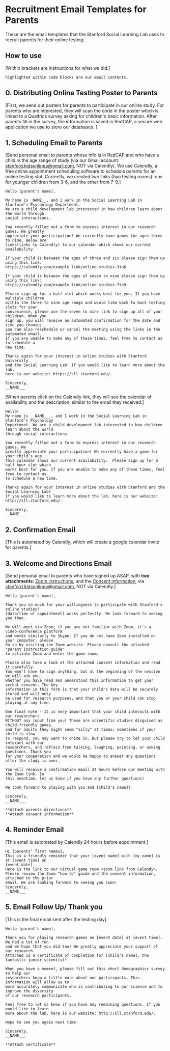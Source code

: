 
# Recruitment Email Templates for Parents

These are the email templates that the Stanford Social Learning Lab uses to recruit 
parents for their online testing.

## How to use
 
[Within brackets are instructions for what we did.]
``` 
highlighted within code blocks are our email contents.
```


## 0. Distributing Online Testing Poster to Parents 

[First, we send out posters for parents to participate in our online study. For parents 
who are interested, they will scan the code in the poster which is linked to a Qualtrics 
survey asking for children's basic information. After parents fill in the survey, the 
information is saved in RedCAP, a secure web application we use to store our databases. ]


## 1.  Scheduling Email to Parents 

[Send personal email to parents whose info is in RedCAP and who have a child in the age 
range of study (via our Gmail account: stanford.kidsonlinea@gmail.com, NOT via Calendly).
We use Calendly, a free online appointment scheduling software to schedule parents for 
an online testing slot. Currently, we created two links (two testing rooms): one for younger 
children from 3-6, and the other from 7-9.]

```
Hello [parent's name],

My name is _NAME__, and I work in the Social Learning Lab in Stanford's Psychology Department.
We are a child development lab interested in how children learn about the world through 
social interactions. 

You recently filled out a form to express interest in our research games. We greatly 
appreciate your participation! We currently have games for ages three to nine. Below are 
links(links to Calendly) to our calendar which shows our current availability. 

If your child is between the ages of three and six please sign them up using this link: 
https://calendly.com/example_link/online-studies-3to6

If your child is between the ages of seven to nine please sign them up using this link:
https://calendly.com/example_link/online-studies-7to9

Please sign up for a half slot which works best for you. If you have multiple children 
within the three to nine age range and would like back to back testing slots for your 
convenience, please use the seven to nine link to sign up all of your children. When you 
sign up, you will receive an automated confirmation for the date and time you choose;
you can also reschedule or cancel the meeting using the links in the automated email. 
If you are unable to make any of these times, feel free to contact us to schedule a 
new time. 

Thanks again for your interest in online studies with Stanford University 
and the Social Learning Lab! If you would like to learn more about the lab, 
here is our website: https://sll.stanford.edu/.

Sincerely, 
__NAME___
```

[When parents click on the Calendly link, they will see the calendar of availability and 
the description, similar to the email they received.]

``` 
Hello!
My name is __NAME___, and I work in the Social Learning Lab in Stanford’s Psychology 
Department. We are a child development lab interested in how children learn about the world
through social interactions. 

You recently filled out a form to express interest in our research games. We 
greatly appreciate your participation! We currently have a game for your child’s age.  
This calendar shows our current availability.  Please sign up for a half hour slot which 
works best for you. If you are unable to make any of these times, feel free to contact us 
to schedule a new time.

Thanks again for your interest in online studies with Stanford and the Social Learning Lab! 
If you would like to learn more about the lab, here is our website: http://sll.stanford.edu/.

Sincerely,
__NAME___
```

## 2.  Confirmation Email

[This is automated by Calendly, which will create a google calendar invite for parents.]


## 3.  Welcome and Directions Email
 
[Send personal email to parents who have signed up ASAP, with **two attachments**: [Zoom 
instructions](https://github.com/sociallearninglab/online_testing_materials/blob/master/Before_test_day/SLL_Parent_Instruction_Guide_042020.key), and the [Consent information](https://github.com/sociallearninglab/online_testing_materials/blob/master/Before_test_day/SLL_Online_Consent_Form_042020.md), via 
stanford.kidsonlinea@gmail.com, NOT via Calendly.]

```
Hello [parent's name],

Thank you so much for your willingness to participate with Stanford's online studies! 
[date/time of appointment] works perfectly. We look forward to seeing you then.

We will meet via Zoom; if you are not familiar with Zoom, it's a video-conference platform 
and works similarly to Skype. If you do not have Zoom installed on your computer, please 
do so by visiting the Zoom website. Please consult the attached "parent instruction guide" 
to activate Zoom and enter the game room.

Please also take a look at the attached consent information and read it carefully. 
You won't have to sign anything, but at the beginning of the session we will ask you 
whether you have read and understood this information to get your verbal consent. The key 
information in this form is that your child's data will be securely stored and will only 
be used for research purposes, and that you or your child can stop playing at any time.

One final note - It is very important that your child interacts with our researchers 
WITHOUT any input from you! These are scientific studies disguised as child-friendly games, 
and for adults they might seem "silly" at times; sometimes if your child is slow 
to respond, you may want to chime in. But please try to let your child interact with our  
researchers, and refrain from talking, laughing, pointing, or asking questions. Thank you   
for your cooperation and we would be happy to answer any questions after the study is over.  

You will receive a confirmation email 24 hours before our meeting with the Zoom link. In 
this meantime, let us know if you have any further questions!

We look forward to playing with you and [child's name]!

Sincerely,
__NAME___

**Attach parents directions**
**Attach consent information**
```

## 4.  Reminder Email

[This email is automated by Calendly 24 hours before appointment.]

```
Hi [parents’ first names],
This is a friendly reminder that your [event name] with [my name] is at [event time] on 
[event date].
Here is the link to our virtual game room <zoom link from Calendy>. 
Please review the Zoom "how-to" guide and the consent information, attached to the prior 
email. We are looking forward to seeing you soon!
Sincerely,
__NAME___
```

## 5.  Email Follow Up/ Thank you

[This is the final email sent after the testing day].

```
Hello [parent's name],

Thank you for playing research games on [event date] at [event time]. We had a lot of fun 
and we hope that you did too! We greatly appreciate your support of our research.  
Attached is a certificate of completion for [child's name], the fantastic junior scientist!

When you have a moment, please fill out this short demographics survey to help our 
researchers know a little more about our participants. This information will allow us to 
more accurately communicate who is contributing to our science and to improve the diversity 
of our research participants.

Feel free to let us know if you have any remaining questions. If you would like to learn 
more about the lab, here is our website: http://sll.stanford.edu/.

Hope to see you again next time!

Sincerely,
__NAME___

**Attach certificate** 
```

